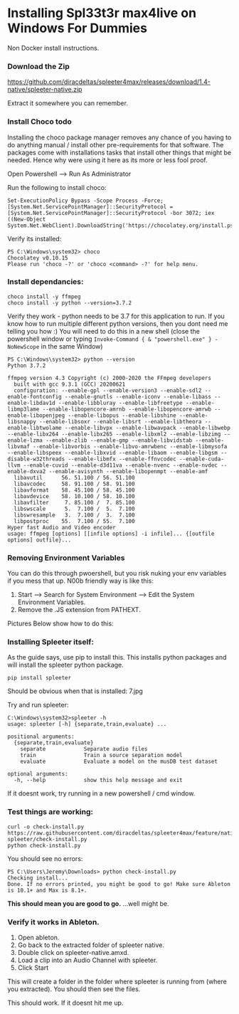 # Installing Spl33t3r max4live on Windows For Dummies

Non Docker install instructions.

### Download the Zip
https://github.com/diracdeltas/spleeter4max/releases/download/1.4-native/spleeter-native.zip

Extract it somewhere you can remember.

### Install Choco todo
Installing the choco package manager removes any chance of you having to do anything manual / install other pre-requirements for that software. The packages come with installations tasks that install other things that might be needed. Hence why were using it here as its more or less fool proof.

Open Powershell --> Run As Administrator

Run the following to install choco:
```
Set-ExecutionPolicy Bypass -Scope Process -Force; [System.Net.ServicePointManager]::SecurityProtocol = [System.Net.ServicePointManager]::SecurityProtocol -bor 3072; iex ((New-Object System.Net.WebClient).DownloadString('https://chocolatey.org/install.ps1'))
```

Verify its installed:
```
PS C:\Windows\system32> choco
Chocolatey v0.10.15
Please run 'choco -?' or 'choco <command> -?' for help menu.
```

### Install dependancies:
```
choco install -y ffmpeg
choco install -y python --version=3.7.2
```

Verify they work - python needs to be 3.7 for this application to run. If you know how to run multiple different python versions, then you dont need me telling you how :)
You will need to do this in a new shell (close the powershell window or typing ```Invoke-Command { & "powershell.exe" } -NoNewScope``` in the same Window)
```
PS C:\Windows\system32> python --version
Python 3.7.2
```

```PS C:\Windows\system32> ffmpeg
ffmpeg version 4.3 Copyright (c) 2000-2020 the FFmpeg developers
  built with gcc 9.3.1 (GCC) 20200621
  configuration: --enable-gpl --enable-version3 --enable-sdl2 --enable-fontconfig --enable-gnutls --enable-iconv --enable-libass --enable-libdav1d --enable-libbluray --enable-libfreetype --enable-libmp3lame --enable-libopencore-amrnb --enable-libopencore-amrwb --enable-libopenjpeg --enable-libopus --enable-libshine --enable-libsnappy --enable-libsoxr --enable-libsrt --enable-libtheora --enable-libtwolame --enable-libvpx --enable-libwavpack --enable-libwebp --enable-libx264 --enable-libx265 --enable-libxml2 --enable-libzimg --enable-lzma --enable-zlib --enable-gmp --enable-libvidstab --enable-libvmaf --enable-libvorbis --enable-libvo-amrwbenc --enable-libmysofa --enable-libspeex --enable-libxvid --enable-libaom --enable-libgsm --disable-w32threads --enable-libmfx --enable-ffnvcodec --enable-cuda-llvm --enable-cuvid --enable-d3d11va --enable-nvenc --enable-nvdec --enable-dxva2 --enable-avisynth --enable-libopenmpt --enable-amf
  libavutil      56. 51.100 / 56. 51.100
  libavcodec     58. 91.100 / 58. 91.100
  libavformat    58. 45.100 / 58. 45.100
  libavdevice    58. 10.100 / 58. 10.100
  libavfilter     7. 85.100 /  7. 85.100
  libswscale      5.  7.100 /  5.  7.100
  libswresample   3.  7.100 /  3.  7.100
  libpostproc    55.  7.100 / 55.  7.100
Hyper fast Audio and Video encoder
usage: ffmpeg [options] [[infile options] -i infile]... {[outfile options] outfile}...
```

### Removing Environment Variables
You can do this through pwoershell, but you risk nuking your env variables if you mess that up. N00b friendly way is like this:

1. Start --> Search for System Environment --> Edit the System Environment Variables.
2. Remove the .JS extension from PATHEXT.

Pictures Below show how to do this:

### Installing Spleeter itself:
As the guide says, use pip to install this. This installs python packages and will install the spleeter python package.

```
pip install spleeter
```

Should be obvious when that is installed:
7.jpg


Try and run spleeter:
```
C:\Windows\system32>spleeter -h
usage: spleeter [-h] {separate,train,evaluate} ...

positional arguments:
  {separate,train,evaluate}
    separate            Separate audio files
    train               Train a source separation model
    evaluate            Evaluate a model on the musDB test dataset

optional arguments:
  -h, --help            show this help message and exit
```

If it doesnt work, try running in a new powershell / cmd window.

### Test things are working:

```
curl -o check-install.py https://raw.githubusercontent.com/diracdeltas/spleeter4max/feature/native-spleeter/check-install.py
python check-install.py
```

You should see no errors:
```
PS C:\Users\Jeremy\Downloads> python check-install.py
Checking install...
Done. If no errors printed, you might be good to go! Make sure Ableton is 10.1+ and Max is 8.1+.
```

**This should mean you are good to go.** ...well might be.

### Verify it works in Ableton.

1. Open ableton. 
2. Go back to the extracted folder of spleeter native.
3. Double click on spleeter-native.amxd. 
4. Load a clip into an Audio Channel with spleeter. 
5. Click Start

This will create a folder in the folder where spleeter is running from  (where you extracted).
You should then see the files.

This should work. If it doesnt hit me up. 

